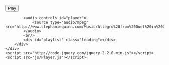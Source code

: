 <!DOCTYPE html>
<html lang="en">
<head>
    <meta charset="UTF-8">
    <title>Player</title>
    <link rel="stylesheet" href="css/Player.css">
</head>
<body>
    <div id="wrapper">
        <div id="clickedAlbum" class="loading">
            <button class="play">Play</button>
            <br/>

            <audio controls id="player">
                <source type="audio/mpeg" src="http://www.stephaniequinn.com/Music/Allegro%20from%20Duet%20in%20C%20Major.mp3">
            </audio>
            <br/>
            <div id="playlist" class="loading"></div>
        </div>
    </div>
    <script src="http://code.jquery.com/jquery-2.2.0.min.js"></script>
    <script src="js/Player.js"></script>
</body>
</html>
